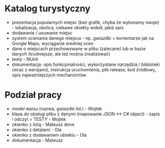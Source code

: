 # Katalog turystyczny

- prezentacja popularnych miejsc (bez grafik, chyba że wykonamy swoje) - lokalizacja, okolica, ciekawe obiekty wokół, jakiś opis
- dodawanie / usuwanie miejsc
- system oceniania danego miejsca - np. gwiazdki + komentarze jak na Google Maps, wyciąganie średniej ocen
- dane o miejscach przechowywane w pliku (zalecane) lub w bazie danych (trudniejsze, ale też można zrealizować)
- testy - NUnit
- dokumentacja: opis funkcjonalności, wykorzystane narzędzia / biblioteki (wraz z wersjami), instrukcja uruchomienia, plik release, kod źródłowy, opis najważniejszych mechanizmów

# Podział pracy

- model wpisu (nazwa, gwiazdki itd.) - Wojtek
- klasa do obsługi pliku z danymi (mapowanie JSON <-> C# object) - zapis i odczyt + TESTY - Wojtek
- okienko z listą - Mateusz done
- okienko z detalami - Ola
- okienko z dodawaniem obiektu - Ola
- dokumentacja - Mateusz
